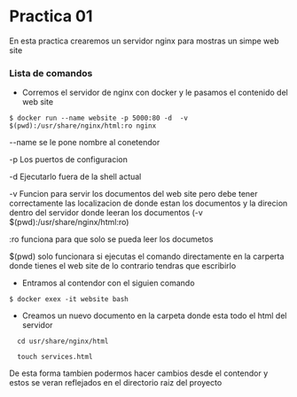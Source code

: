 # Practica 01

En esta practica crearemos un servidor nginx para mostras un simpe web site

### Lista de comandos

- Corremos el servidor de nginx con docker y le pasamos el contenido del web site 

`
 $ docker run --name website -p 5000:80 -d  -v  $(pwd):/usr/share/nginx/html:ro nginx 
`

 --name se le pone nombre al conetendor

 -p Los puertos de configuracion 

 -d Ejecutarlo fuera de la shell actual

 -v Funcion para servir los documentos del web site pero debe tener  correctamente las localizacion de donde estan los documentos y la direcion dentro del servidor donde leeran los documentos (-v  $(pwd):/usr/share/nginx/html:ro)

 :ro funciona para que solo se pueda leer los documetos

 $(pwd) solo funcionara si ejecutas el comando directamente en la carperta donde tienes el web site de lo contrario tendras que escribirlo


- Entramos al contendor con el siguien comando 

`
 $ docker exex -it website bash 
`

- Creamos un nuevo documento en la carpeta donde esta todo el html del servidor 

~~~~
  cd usr/share/nginx/html 

  touch services.html
~~~~

De esta forma tambien podermos hacer cambios desde el contendor y estos se veran reflejados en el directorio raiz del proyecto


